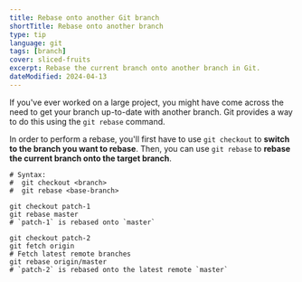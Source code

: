 ```yaml
---
title: Rebase onto another Git branch
shortTitle: Rebase onto another branch
type: tip
language: git
tags: [branch]
cover: sliced-fruits
excerpt: Rebase the current branch onto another branch in Git.
dateModified: 2024-04-13
---
```


If you've ever worked on a large project, you might have come across the need to get your branch up-to-date with another branch. Git provides a way to do this using the `git rebase` command.

In order to perform a rebase, you'll first have to use `git checkout` to **switch to the branch you want to rebase**. Then, you can use `git rebase` to **rebase the current branch onto the target branch**.

```shell
# Syntax:
#  git checkout <branch>
#  git rebase <base-branch>

git checkout patch-1
git rebase master
# `patch-1` is rebased onto `master`

git checkout patch-2
git fetch origin
# Fetch latest remote branches
git rebase origin/master
# `patch-2` is rebased onto the latest remote `master`
```
